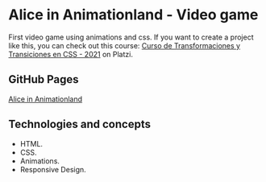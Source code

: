 # Alice in Animationland - Video game

First video game using animations and css. If you want to create a project like this, you can check out this course: [Curso de Transformaciones y Transiciones en CSS - 2021](https://platzi.com/cursos/transformaciones-transiciones-css/) on Platzi.

## GitHub Pages

[Alice in Animationland](https://mauriciojcarrillo.github.io/alice-in-animationland-videogame)

## Technologies and concepts

- HTML.
- CSS.
- Animations.
- Responsive Design.
